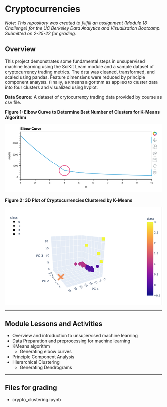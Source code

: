 # Cryptocurrencies

*Note: This repository was created to fulfill an assignment (Module 18 Challenge) for the UC Berkeley Data Analytics and Visualization Bootcamp. Submitted on 2-25-22 for grading.*


## Overview
This project demonstrates some fundamental steps in unsupervised machine learning using the SciKit Learn module and a sample dataset of cryptocurrency trading metrics. The data was cleaned, transformed, and scaled using pandas. Feature dimensions were reduced by principle component analysis. Finally, a kmeans algorithm as applied to cluster data into four clusters and visualized using hvplot. 


**Data Source:** 
A dataset of crytocurrency trading data provided by course as csv file.

**Figure 1: Elbow Curve to Determine Best Number of Clusters for K-Means Algorithm**

![Fig1.png](/Images/Fig1.png)



**Figure 2: 3D Plot of Cryptocurrencies Clustered by K-Means**

![Fig2.png](/Images/Fig2.png)

---
## Module Lessons and Activities

- Overview and introduction to unsupervised machine learning
- Data Preparation and preprocessing for machine learning
- KMeans algorithm
	- Generating elbow curves
- Principle Component Analysis
- Hierarchical Clustering
	- Generating Dendrograms


---
## Files for grading

- crypto_clustering.ipynb